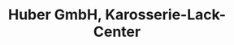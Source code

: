 ---
title: "Huber GmbH, Karosserie-Lack-Center"
url: /geretsried/huber-gmbh-karosserie-lack-center/
shop: Autowerkstatt
---